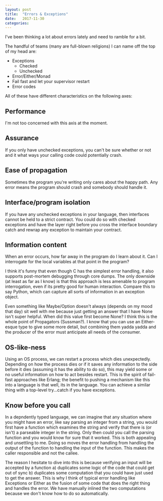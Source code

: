 ```yaml
---
layout: post
title:  "Errors & Exceptions"
date:   2017-11-30
categories:
---
```


I've been thinking a lot about errors lately and need to ramble for a bit.

The handful of teams (many are full-blown religions) I can name off the top of my head are:

  - Exceptions
    - Checked
    - Unchecked
  - Error/Either/Monad
  - Fail fast and let your supervisor restart
  - Error codes

All of these have different characteristics on the following axes:

## Performance

I'm not too concerned with this axis at the moment.

## Assurance

If you only have unchecked exceptions, you can't be sure whether or not and it what ways your calling code could potentially crash.

## Ease of propagation

Sometimes the program you're writing only cares about the happy path. Any error means the program should crash and somebody should handle it.

## Interface/program isolation

If you have any unchecked exceptions in your language, then interfaces cannot be held to a strict contract. You could do so with checked exceptions and have the layer right before you cross the interface boundary catch and rewrap any exception to maintain your contract.

## Information content

When an error occurs, how far away in the program do I learn about it. Can I interrogate for the local variables at that point in the program?

I think it's funny that even though C has the simplest error handling, it also supports post-mortem debugging through core dumps. The only downside (at least as far as I know) is that this approach is less amenable to program interrogation, even if its pretty good for human interaction. Compare this to say Python, which can capture all sorts of information in an exception object.

Even something like Maybe/Option doesn't always (depends on my mood that day) sit well with me because just getting an answer that I have None isn't super helpful. When did this value first become None? I think this is the whole point of Propagators (Sussman?). I know that you can use an Either-esque type to give some more detail, but combining them yadda yadda and the producer of the error must anticipate all needs of the consumer.

## OS-like-ness

Using an OS process, we can restart a process which dies unexpectedly. Depending on how the process dies or if it saves any information to the side before it dies (assuming it has the ability to do so), this may yield some or no useful information on how to act besides restart. This is the spirit of fail-fast approaches like Erlang; the benefit to pushing a mechanism like this into a language is that well, its in the language. You can achieve a similar thing with a top-level try...catch if you have exceptions.

## Know before you call

In a depndently typed language, we can imagine that any situation where you might have an error, like say parsing an integer from a string, you would first have a function which examines the string and verify that there is (or isn't) a parseable integer in the string. Only then could you call the parsing function and you would know for sure that it worked. This is both appealing and unsettling to me. Doing so moves the error handling from handling the output of the function to handling the input of the function. This makes the caller responsible and not the callee.

The reason I hesitate to dive into this is because verifying an input will be accepted by a function a) duplicates some logic of the code that could get out of sync b) duplicates some computation that you could have just used to get the answer. This is why I think of typical error handling like Exceptions or Either as the fusion of some code that does the right thing and handles the error. We have manually inlined the two computations because we don't know how to do so automatically.
